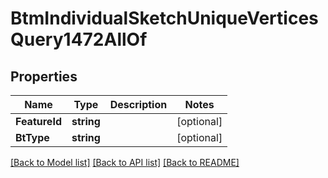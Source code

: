 # BtmIndividualSketchUniqueVerticesQuery1472AllOf

## Properties

Name | Type | Description | Notes
------------ | ------------- | ------------- | -------------
**FeatureId** | **string** |  | [optional] 
**BtType** | **string** |  | [optional] 

[[Back to Model list]](../README.md#documentation-for-models) [[Back to API list]](../README.md#documentation-for-api-endpoints) [[Back to README]](../README.md)


